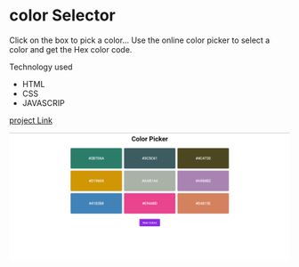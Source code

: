 # color Selector


Click on the box to pick a color...
Use the online color picker  to select a color and get the Hex color code.

Technology used

- HTML
- CSS
- JAVASCRIP

[project Link](https://abhijs27.netlify.app)

![projectImg](projectImg.png)

